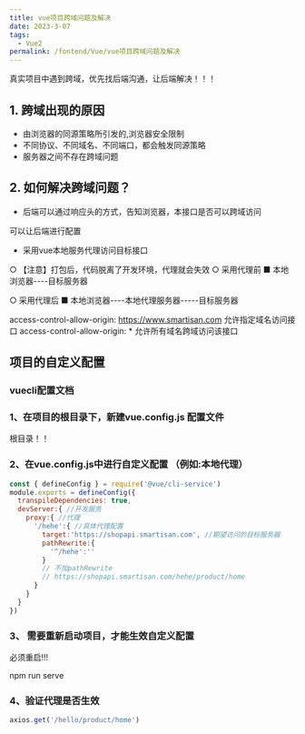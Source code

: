 ```yaml
---
title: vue项目跨域问题及解决  
date: 2023-3-07
tags:
  - Vue2
permalink: /fontend/Vue/vue项目跨域问题及解决
---
```

>
真实项目中遇到跨域，优先找后端沟通，让后端解决！！！
>

## 1. 跨域出现的原因

- 由浏览器的同源策略所引发的,浏览器安全限制
- 不同协议、不同域名、不同端口，都会触发同源策略
- 服务器之间不存在跨域问题

## 2. 如何解决跨域问题？

- 后端可以通过响应头的方式，告知浏览器，本接口是否可以跨域访问

可以让后端进行配置
 
 
- 采用vue本地服务代理访问目标接口 
>
  ○ 【注意】打包后，代码脱离了开发环境，代理就会失效
  ○ 采用代理前 
    ■ 本地浏览器----目标服务器
 
  ○ 采用代理后 
    ■ 本地浏览器----本地代理服务器-----目标服务器
 >
>
access-control-allow-origin: https://www.smartisan.com   允许指定域名访问接口
access-control-allow-origin: *     允许所有域名跨域访问该接口
>
## 项目的自定义配置

### vuecli配置文档

### 1、在项目的根目录下，新建vue.config.js 配置文件

根目录！！

### 2、在vue.config.js中进行自定义配置 （例如:本地代理）
```js
const { defineConfig } = require('@vue/cli-service')
module.exports = defineConfig({
  transpileDependencies: true,
  devServer:{ //开发服务
    proxy:{ //代理
      '/hehe':{ //具体代理配置
        target:'https://shopapi.smartisan.com', //期望访问的目标服务器
        pathRewrite:{
          '^/hehe':''
        }
        // 不加pathRewrite
        // https://shopapi.smartisan.com/hehe/product/home
      }
    }
  }
})
```
### 3、 需要重新启动项目，才能生效自定义配置

必须重启!!!
>
npm run serve
>
### 4、验证代理是否生效
```js
axios.get('/hello/product/home')
```